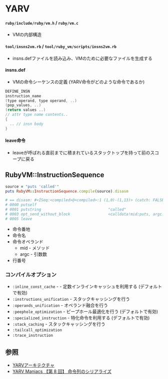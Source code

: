 # YARV
#### `ruby/include/ruby/vm.h` / `ruby/vm.c`
- VMの内部構造

#### `tool/insns2vm.rb` / `tool/ruby_vm/scripts/insns2vm.rb`
- insns.defファイルを読み込み、VMのために必要なファイルを生成する

#### insns.def
- VMの命令シーケンスの定義 (YARV命令がどのような命令であるか)

```c
DEFINE_INSN
instruction_name
(type operand, type operand, ..)
(pop_values, ..)
(return values ..)
// attr type name contents..
{
  .. // insn body
}
```

#### leave命令
- leaveが呼ばれる直前までに積まれているスタックトップを持って前のスコープに戻る

## RubyVM::InstructionSequence
```ruby
source = "puts 'called'"
puts RubyVM::InstructionSequence.compile(source).disasm

# == disasm: #<ISeq:<compiled>@<compiled>:1 (1,0)-(1,13)> (catch: FALSE)
# 0000 putself                                                          (   1)[Li]
# 0001 putstring                              "called"
# 0003 opt_send_without_block                 <calldata!mid:puts, argc:1, FCALL|ARGS_SIMPLE>
# 0005 leave
```

- 命令番地
- 命令名
- 命令オペランド
  - mid  - メソッド
  - argc - 引数数
- 行番号

### コンパイルオプション
- `:inline_const_cache` - - 定数インラインキャッシュを利用する (デフォルトで有効)
- `:instructions_unification` - スタックキャッシングを行う
- `:operands_unification` - オペランド融合を行う
- `:peephole_optimization` - ピープホール最適化を行う (デフォルトで有効)
- `:specialized_instruction` - 特化命令を利用する (デフォルトで有効)
- `:stack_caching` - スタックキャッシングを行う
- `:tailcall_optimization`
- `:trace_instruction`

## 参照
- [YARVアーキテクチャ](http://www.atdot.net/yarv/yarvarch.ja.html)
- [YARV Maniacs 【第 8 回】 命令列のシリアライズ](https://magazine.rubyist.net/articles/0015/0015-YarvManiacs.html)
